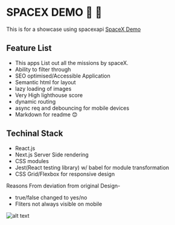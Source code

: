 # SPACEX DEMO :rocket: :space_invader:
This is for a showcase using spacexapi
[SpaceX Demo](https://space-xdemo.vercel.app/)

## Feature List
* This apps List out all the missions by spaceX.
* Ability to filter through
* SEO optimised/Accessible Application
* Semantic html for layout
* lazy loading of images
* Very High lighthouse score
* dynamic routing
* async req and debouncing for mobile devices
* Markdown for readme :blush:
## Techinal Stack
* React.js
* Next.js Server Side rendering
* CSS modules
* Jest(React testing library) w/ babel for module transformation
* CSS Grid/Flexbox for responsive design

Reasons From deviation from original Design- 
* true/false changed to yes/no
* Fliters not always visible on mobile


![alt text](https://user-images.githubusercontent.com/16836510/94475071-318a7800-01ec-11eb-93a6-5f2734717f73.png)
